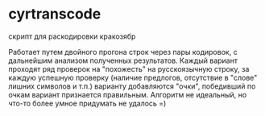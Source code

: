 # cyrtranscode
скрипт для раскодировки кракозябр

Работает путем двойного прогона строк через пары кодировок, с дальнейшим анализом полученных результатов. Каждый вариант проходят ряд проверок на "похожесть" на русскоязычную строку, за каждую успешную проверку (наличие предлогов, отсутствие в "слове" лишних символов и т.п.) варианту добавляются "очки", победивший по очкам вариант признается правильным. Алгоритм не идеальный, но что-то более умное придумать не удалось =)
